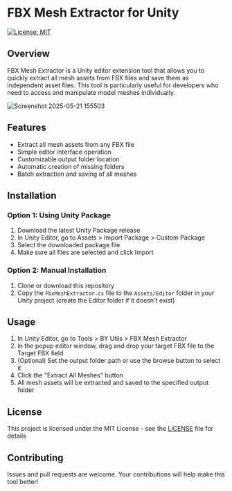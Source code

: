 # FBX Mesh Extractor for Unity

[![License: MIT](https://img.shields.io/badge/License-MIT-yellow.svg)](https://opensource.org/licenses/MIT)

## Overview

FBX Mesh Extractor is a Unity editor extension tool that allows you to quickly extract all mesh assets from FBX files and save them as independent asset files. This tool is particularly useful for developers who need to access and manipulate model meshes individually.

![Screenshot 2025-05-21 155503](https://github.com/user-attachments/assets/5583421a-d5be-48f1-bdf5-59c0d0b18746)

## Features

- Extract all mesh assets from any FBX file
- Simple editor interface operation
- Customizable output folder location
- Automatic creation of missing folders
- Batch extraction and saving of all meshes

## Installation

### Option 1: Using Unity Package

1. Download the latest Unity Package release
2. In Unity Editor, go to Assets > Import Package > Custom Package
3. Select the downloaded package file
4. Make sure all files are selected and click Import

### Option 2: Manual Installation

1. Clone or download this repository
2. Copy the `FbxMeshExtractor.cs` file to the `Assets/Editor` folder in your Unity project
   (create the Editor folder if it doesn't exist)

## Usage

1. In Unity Editor, go to Tools > BY Utils > FBX Mesh Extractor
2. In the popup editor window, drag and drop your target FBX file to the Target FBX field
3. (Optional) Set the output folder path or use the browse button to select it
4. Click the "Extract All Meshes" button
5. All mesh assets will be extracted and saved to the specified output folder

## License

This project is licensed under the MIT License - see the [LICENSE](LICENSE) file for details

## Contributing

Issues and pull requests are welcome. Your contributions will help make this tool better!
